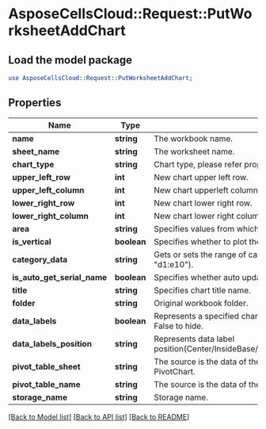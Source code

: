 # AsposeCellsCloud::Request::PutWorksheetAddChart 

## Load the model package
```perl
use AsposeCellsCloud::Request::PutWorksheetAddChart;
```

## Properties
Name | Type | Description | Notes
------------ | ------------- | ------------- | -------------
**name** | **string** | The workbook name. |
**sheet_name** | **string** | The worksheet name. |
**chart_type** | **string** | Chart type, please refer property Type in chart resource. |
**upper_left_row** | **int** | New chart upper left row. |
**upper_left_column** | **int** | New chart upperleft column. |
**lower_right_row** | **int** | New chart lower right row. |
**lower_right_column** | **int** | New chart lower right column. |
**area** | **string** | Specifies values from which to plot the data series.  |
**is_vertical** | **boolean** | Specifies whether to plot the series from a range of cell values by row or by column.  |
**category_data** | **string** | Gets or sets the range of category Axis values. It can be a range of cells (such as, "d1:e10").  |
**is_auto_get_serial_name** | **boolean** | Specifies whether auto update serial name.  |
**title** | **string** | Specifies chart title name. |
**folder** | **string** | Original workbook folder. |
**data_labels** | **boolean** | Represents a specified chart's data label values display behavior. True displays the values. False to hide. |
**data_labels_position** | **string** | Represents data label position(Center/InsideBase/InsideEnd/OutsideEnd/Above/Below/Left/Right/BestFit/Moved). |
**pivot_table_sheet** | **string** | The source is the data of the pivotTable. If PivotSource is not empty ,the chart is PivotChart. |
**pivot_table_name** | **string** | The source is the data of the pivotTable. |
**storage_name** | **string** | Storage name. |  

[[Back to Model list]](../README.md#documentation-for-requests) [[Back to API list]](../README.md#documentation-for-api-endpoints) [[Back to README]](../README.md)

